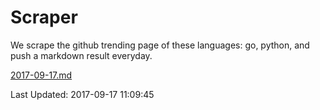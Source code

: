 # Scraper

We scrape the github trending page of these languages: go, python, and push a markdown result everyday.

[2017-09-17.md](https://github.com/borays/Scraper/blob/master/2017-09-17.md)

Last Updated: 2017-09-17 11:09:45